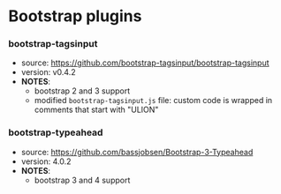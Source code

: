 # Bootstrap plugins

### bootstrap-tagsinput
* source: https://github.com/bootstrap-tagsinput/bootstrap-tagsinput
* version: v0.4.2
* __NOTES__:
  - bootstrap 2 and 3 support
  - modified `bootstrap-tagsinput.js` file: custom code is wrapped in comments that start with "ULION"

### bootstrap-typeahead
* source: https://github.com/bassjobsen/Bootstrap-3-Typeahead
* version: 4.0.2
* __NOTES__:
  - bootstrap 3 and 4 support

